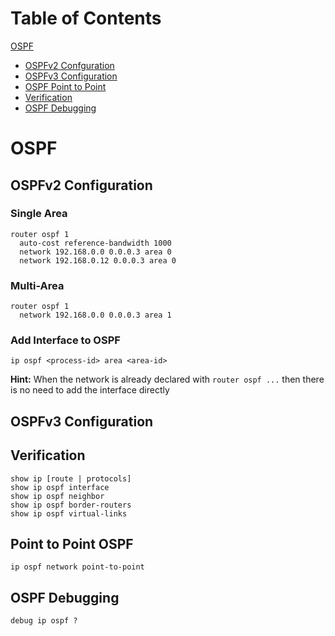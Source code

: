 # Table of Contents

[OSPF](#ospf)

* [OSPFv2 Confguration](#ospfv2_configuration)
* [OSPFv3 Configuration](ospfv3_configuration)
* [OSPF Point to Point](#p2p)
* [Verification](#verification)
* [OSPF Debugging](#ospf_debug)

# <a name="ospf"></a>OSPF

## <a name="ospfv2_configuration"></a>OSPFv2 Configuration

### Single Area

```
router ospf 1
  auto-cost reference-bandwidth 1000
  network 192.168.0.0 0.0.0.3 area 0
  network 192.168.0.12 0.0.0.3 area 0
```

### Multi-Area

```
router ospf 1
  network 192.168.0.0 0.0.0.3 area 1
```

### <a name="interface2ospf"></a>Add Interface to OSPF
```
ip ospf <process-id> area <area-id>
```
**Hint:** When the network is already declared with `router ospf ...` then there is no need to add the interface directly

## <a name="ospfv3_configuration"></a>OSPFv3 Configuration

## <a name="verification"></a>Verification

```
show ip [route | protocols]
show ip ospf interface
show ip ospf neighbor
show ip ospf border-routers
show ip ospf virtual-links
```

## <a name="p2p"></a>Point to Point OSPF
```
ip ospf network point-to-point
```

## <a name="ospf_debug"></a>OSPF Debugging

```
debug ip ospf ?
```
